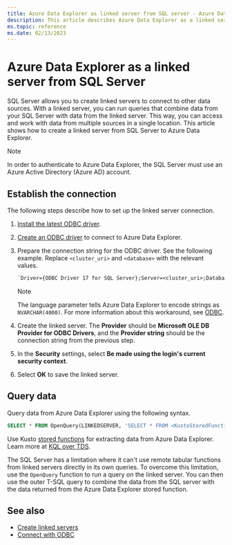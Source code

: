 ```yaml
---
title: Azure Data Explorer as linked server from SQL server - Azure Data Explorer
description: This article describes Azure Data Explorer as a linked server from the SQL server.
ms.topic: reference
ms.date: 02/13/2023
---
```

# Azure Data Explorer as a linked server from SQL Server

SQL Server allows you to create linked servers to connect to other data sources. With a linked server, you can run queries that combine data from your SQL Server with data from the linked server. This way, you can access and work with data from multiple sources in a single location. This article shows how to create a linked server from SQL Server to Azure Data Explorer.

> [!NOTE]
> In order to authenticate to Azure Data Explorer, the SQL Server must use an Azure Active Directory (Azure AD) account.

## Establish the connection

The following steps describe how to set up the linked server connection.

1. [Install the latest ODBC driver]( https://aka.ms/downloadmsodbcsql).
1. [Create an ODBC driver](connect-odbc.md) to connect to Azure Data Explorer.
1. Prepare the connection string for the ODBC driver. See the following example. Replace `<cluster_uri>` and `<database>` with the relevant values.

    ```txt
    `Driver={ODBC Driver 17 for SQL Server};Server=<cluster_uri>;Database=<database>;Authentication=ActiveDirectoryIntegrated;Language=any@MaxStringSize:4000`. 
    ```

    > [!NOTE]
    > The language parameter tells Azure Data Explorer to encode strings as `NVARCHAR(4000)`. For more information about this workaround, see [ODBC](./clients.md#odbc).

1. Create the linked server. The **Provider** should be **Microsoft OLE DB Provider for ODBC Drivers**, and the **Provider string** should be the connection string from the previous step.
1. In the **Security** settings, select **Be made using the login's current security context**.
1. Select **OK** to save the linked server.

## Query data

Query data from Azure Data Explorer using the following syntax.

```sql
SELECT * FROM OpenQuery(LINKEDSERVER, 'SELECT * FROM <KustoStoredFunction>[(<Parameters>)]')
```

Use Kusto [stored functions](kusto/query/schema-entities/stored-functions.md) for extracting data from Azure Data Explorer. Learn more at [KQL over TDS](kusto/api/tds/tdskql.md).

The SQL Server has a limitation where it can't use remote tabular functions from linked servers directly in its own queries. To overcome this limitation, use the `OpenQuery` function to run a query on the linked server. You can then use the outer T-SQL query to combine the data from the SQL server with the data returned from the Azure Data Explorer stored function.

## See also

* [Create linked servers](/sql/relational-databases/linked-servers/create-linked-servers-sql-server-database-engine?view=sql-server-ver16)
* [Connect with ODBC](connect-odbc.md)
